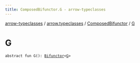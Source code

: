 ```yaml
---
title: ComposedBifunctor.G - arrow-typeclasses
---
```


[arrow-typeclasses](../../index.html) / [arrow.typeclasses](../index.html) / [ComposedBifunctor](index.html) / [G](./-g.html)

# G

`abstract fun G(): `[`Bifunctor`](../-bifunctor/index.html)`<`[`G`](index.html#G)`>`